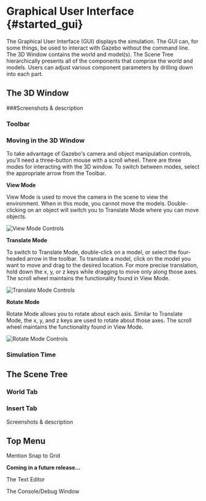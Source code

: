 Graphical User Interface {#started_gui}
======================
The Graphical User Interface (GUI) displays the simulation. The GUI can, for some things, be used to interact with Gazebo without the command line. The 3D Window contains the world and model(s). The Scene Tree hierarchically presents all of the components that comprise the world and models. Users can adjust various component parameters by drilling down into each part.

## The 3D Window


###Screenshots & description

### Toolbar

### Moving in the 3D Window
To take advantage of Gazebo's camera and object manipulation controls, you'll need a three-button mouse with a scroll wheel. There are three modes for interacting with the 3D window. To switch between modes, select the appropriate arrow from the Toolbar.

**View Mode**

View Mode is used to move the camera in the scene to view the environment. When in this mode, you cannot move the models. Double-clicking on an object will switch you to Translate Mode where you can move objects.

![View Mode Controls](ViewWorld.png "View Mode Controls")

**Translate Mode**

To switch to Translate Mode, double-click on a model, or select the four-headed arrow in the toolbar. To translate a model, click on the model you want to move and drag to the desired location. For more precise translation, hold down the x, y, or z keys while dragging to move only along those axes. The scroll wheel maintains the functionality found in View Mode.

![Translate Mode Controls](TranslateObject.png "Translate Mode Controls")

**Rotate Mode**

Rotate Mode allows you to rotate about each axis. Similar to Translate Mode, the x, y, and z keys are used to rotate about those axes. The scroll wheel maintains the functionality found in View Mode.

![Rotate Mode Controls](RotateObject.png "Rotate Mode Controls")

### Simulation Time



## The Scene Tree

### World Tab

### Insert Tab

Screenshots & description



## Top Menu

Mention Snap to Grid



**Coming in a future release…**

The Text Editor

The Console/Debug Window





